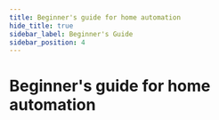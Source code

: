 ```yaml
---
title: Beginner's guide for home automation
hide_title: true
sidebar_label: Beginner's Guide
sidebar_position: 4
---
```


# Beginner's guide for home automation